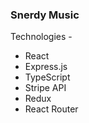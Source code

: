 ### Snerdy Music

Technologies - 
- React
- Express.js
- TypeScript
- Stripe API
- Redux
- React Router

